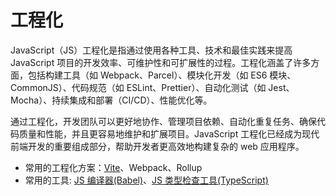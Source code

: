 # 工程化

JavaScript（JS）工程化是指通过使用各种工具、技术和最佳实践来提高 JavaScript 项目的开发效率、可维护性和可扩展性的过程。工程化涵盖了许多方面，包括构建工具（如 Webpack、Parcel）、模块化开发（如 ES6 模块、CommonJS）、代码规范（如 ESLint、Prettier）、自动化测试（如 Jest、Mocha）、持续集成和部署（CI/CD）、性能优化等。

通过工程化，开发团队可以更好地协作、管理项目依赖、自动化重复任务、确保代码质量和性能，并且更容易地维护和扩展项目。JavaScript 工程化已经成为现代前端开发的重要组成部分，帮助开发者更高效地构建复杂的 web 应用程序。

- 常用的工程化方案：[Vite](../packages/vite/)、Webpack、Rollup
- 常用的工具: [JS 编译器(Babel)](/packages/babel.md)、[JS 类型检查工具(TypeScript)](/packages/ts/)
